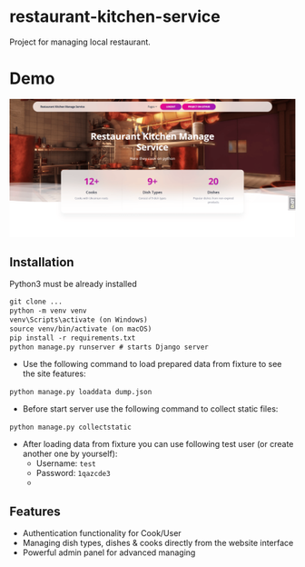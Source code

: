 # restaurant-kitchen-service

Project for managing local restaurant.

# Demo 

![Website Interface](demo.png)

## Installation

Python3 must be already installed

```shell
git clone ...
python -m venv venv
venv\Scripts\activate (on Windows)
source venv/bin/activate (on macOS)
pip install -r requirements.txt
python manage.py runserver # starts Django server
```


- Use the following command to load prepared data from fixture to see the site features:
  
`python manage.py loaddata dump.json`

- Before start server use the following command to collect static files:

`python manage.py collectstatic`

- After loading data from fixture you can use following test user (or create another one by yourself):
  - Username: `test`
  - Password: `1qazcde3`
  - 

## Features


* Authentication functionality for Cook/User
* Managing dish types, dishes & cooks directly from the website interface
* Powerful admin panel for advanced managing

